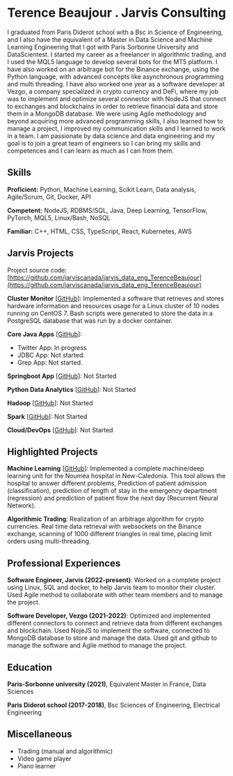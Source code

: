 # Terence Beaujour . Jarvis Consulting

I graduated from Paris Diderot school with a Bsc in Science of Engineering, and I also have the equivalent of a Master in Data Science and Machine Learning Engineering that I got with Paris Sorbonne University and DataScientest. I started my career as a freelancer in algorithmic trading, and I used the MQL5 language to develop several bots for the MT5 platform. I have also worked on an arbitrage bot for the Binance exchange, using the Python language, with advanced concepts like asynchronous programming and multi threading. I have also worked one year as a software developer at Vezgo, a company specialized in crypto currency and DeFi, where my job was to implement and optimize several connector with NodeJS that connect to exchanges and blockchains in order to retrieve financial data and store them in a MongoDB database. We were using Agile methodology and beyond acquiring more advanced programming skills, I also learned how to manage a project, I improved my communication skills and I learned to work in a team. I am passionate by data science and data engineering and my goal is to join a great team of engineers so I can bring my skills and competences and I can learn as much as I can from them.

## Skills

**Proficient:** Python, Machine Learning, Scikit Learn, Data analysis, Agile/Scrum, Git, Docker, API

**Competent:** NodeJS, RDBMS/SQL, Java, Deep Learning, TensorFlow, PyTorch, MQL5, Linux/Bash, NoSQL

**Familiar:** C++, HTML, CSS, TypeScript, React, Kubernetes, AWS

## Jarvis Projects

Project source code: [https://github.com/jarviscanada/jarvis_data_eng_TerenceBeaujour](https://github.com/jarviscanada/jarvis_data_eng_TerenceBeaujour)


**Cluster Monitor** [[GitHub](https://github.com/jarviscanada/jarvis_data_eng_TerenceBeaujour/tree/master/linux_sql)]: Implemented a software that retrieves and stores hardware information and resources usage for a Linux cluster of 10 nodes running on CentOS 7. Bash scripts were generated to store the data in a PostgreSQL database that was run by a docker container.

**Core Java Apps** [[GitHub](https://github.com/jarviscanada/jarvis_data_eng_TerenceBeaujour/tree/master/core_java)]:
      
  - Twitter App: In progress
  - JDBC App: Not started.
  - Grep App: Not started.

**Springboot App** [[GitHub](https://github.com/jarviscanada/jarvis_data_eng_TerenceBeaujour/tree/master/springboot)]: Not Started

**Python Data Analytics** [[GitHub](https://github.com/jarviscanada/jarvis_data_eng_TerenceBeaujour/tree/master/python_data_analytics)]: Not Started

**Hadoop** [[GitHub](https://github.com/jarviscanada/jarvis_data_eng_TerenceBeaujour/tree/master/hadoop)]: Not Started

**Spark** [[GitHub](https://github.com/jarviscanada/jarvis_data_eng_TerenceBeaujour/tree/master/spark)]: Not Started

**Cloud/DevOps** [[GitHub](https://github.com/jarviscanada/jarvis_data_eng_TerenceBeaujour/tree/master/cloud_devops)]: Not Started


## Highlighted Projects
**Machine Learning** [[GitHub](https://github.com/terencebeauj/mle_project)]: Implemented a complete machine/deep learning unit for the Nouméa hospital in New-Caledonia. This tool allows the hospital to answer different problems, Prediction of patient admission (classification), prediction of length of stay in the emergency department (regression) and prediction of patient flow the next day (Recurrent Neural Network).

**Algorithmic Trading**: Realization of an arbitrage algorithm for crypto currencies. Real time data retrieval with websockets on the Binance exchange, scanning of 1000 different triangles in real time, placing limit orders using multi-threading.


## Professional Experiences

**Software Engineer, Jarvis (2022-present)**: Worked on a complete project using Linux, SQL and docker, to help Jarvis team to monitor their cluster. Used Agile method to collaborate with other team members and to manage the project.

**Software Developer, Vezgo (2021-2022)**: Optimized and implemented different connectors to connect and retrieve data from different exchanges and blockchain. Used NojeJS to implement the software, connected to MongoDB database to store and manage the data. Used git and github to manage the software and Agile method to manage the project.


## Education
**Paris-Sorbonne university (2021)**, Equivalent Master in France, Data Sciences

**Paris Diderot school (2017-2018)**, Bsc Sciences of Engineering, Electrical Engineering


## Miscellaneous
- Trading (manual and algorithmic)
- Video game player
- Piano learner